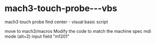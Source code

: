 # mach3-touch-probe---vbs
mach3 touch probe find center - visual basic script

move to mach3/macros
Modify the code to match the machine spec
mdi mode (alt+2)
input field "m1201"
